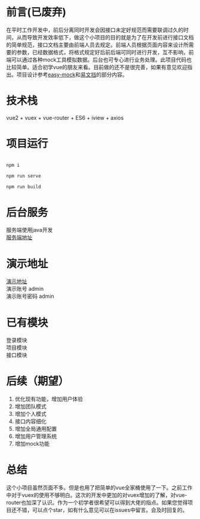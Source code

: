 # 前言(已废弃)
在平时工作开发中，前后分离同时开发会因接口未定好规范而需要联调过久的时间，从而导致开发效率低下，做这个小项目的目的就是为了在开发前进行接口文档的简单规范，接口文档主要由前端人员去规定。前端人员根据页面内容来设计所需要的参数，已经数据格式，将格式规定好后前后端可同时进行开发，互不影响，前端可以通过各种mock工具模拟数据。后台也可专心进行业务处理。此项目代码也比较简单。适合初学vue的朋友来看。目前做的还不是很完善，如果有意见欢迎指出。项目设计参考[easy-mock](https://www.easy-mock.com/)和[易文挡](https://easydoc.xyz/#/console)的部分内容。

# 技术栈
vue2 + vuex + vue-router + ES6 + iview + axios

# 项目运行
```javascript

npm i 

npm run serve 

npm run build 
```

# 后台服务
服务端使用java开发  
[服务端地址](https://github.com/fuyitaoqqq/epd)

# 演示地址
[演示地址](http://59.110.138.185/work/api/index.html#/login)  
演示账号 admin   
演示账号密码 admin

# 已有模块
登录模块  
项目模块  
接口模块 

# 后续（期望）
1. 优化现有功能，增加用户体验
2. 增加团队模式
3. 增加个人模式
4. 接口内容细化
5. 增加全局通用配置
6. 增加用户管理系统
7. 增加mock功能

# 总结
这个小项目虽然页面不多。但是也用了把简单的vue全家桶使用了一下。之前工作中对于vuex的使用不够明白。这次的开发中更加的对vuex增加的了解，对vue-router也加深了认识。作为一个初学者很希望可以得到大佬的指点。如果您觉得项目还不错，可以点个star，如有什么意见可以在issues中留言。会及时回复的。
